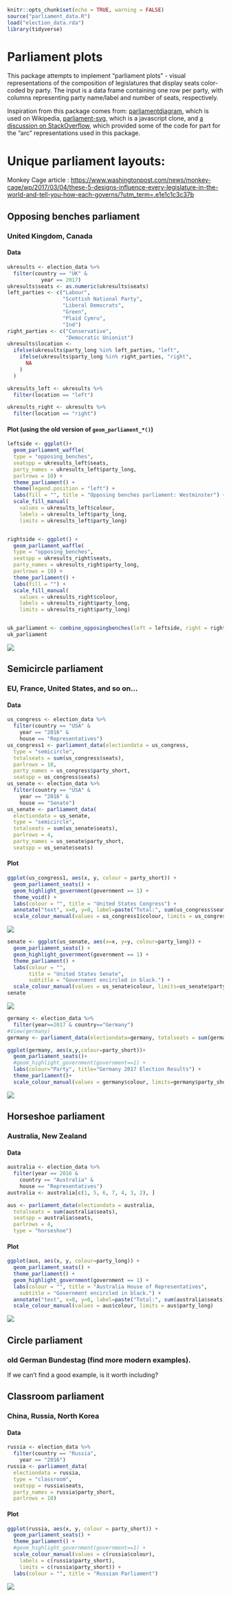 ``` r
knitr::opts_chunk$set(echo = TRUE, warning = FALSE)
source("parliament_data.R")
load("election_data.rda")
library(tidyverse)
```

Parliament plots
================

This package attempts to implement “parliament plots” - visual
representations of the composition of legislatures that display seats
color-coded by party. The input is a data frame containing one row per
party, with columns representing party name/label and number of seats,
respectively.

Inspiration from this package comes from:
[parliamentdiagram](https://github.com/slashme/parliamentdiagram), which
is used on Wikipedia,
[parliament-svg](https://github.com/juliuste/parliament-svg), which is a
javascript clone, and [a discussion on
StackOverflow](http://stackoverflow.com/questions/42729174/creating-a-half-donut-or-parliamentary-seating-chart),
which provided some of the code for part for the “arc” representations
used in this package.

Unique parliament layouts:
==========================

Monkey Cage article :
<https://www.washingtonpost.com/news/monkey-cage/wp/2017/03/04/these-5-designs-influence-every-legislature-in-the-world-and-tell-you-how-each-governs/?utm_term=.e1e1c1c3c37b>

Opposing benches parliament
---------------------------

### United Kingdom, Canada

#### Data

``` r
ukresults <- election_data %>%
  filter(country == "UK" &
           year == 2017)
ukresults$seats <- as.numeric(ukresults$seats)
left_parties <- c("Labour",
                  "Scottish National Party",
                  "Liberal Democrats",
                  "Green",
                  "Plaid Cymru",
                  "Ind")
right_parties <- c("Conservative",
                   "Democratic Unionist")
ukresults$location <-
  ifelse(ukresults$party_long %in% left_parties, "left",
    ifelse(ukresults$party_long %in% right_parties, "right",
      NA
    )
  )

ukresults_left <- ukresults %>%
  filter(location == "left")

ukresults_right <- ukresults %>%
  filter(location == "right")
```

#### Plot (using the old version of `geom_parliament_*()`)

``` r
leftside <- ggplot()+
  geom_parliament_waffle(
  type = "opposing_benches",
  seatspp = ukresults_left$seats,
  party_names = ukresults_left$party_long,
  parlrows = 10) +
  theme_parliament() +
  theme(legend.position = "left") +
  labs(fill = "", title = "Opposing benches parliament: Westminster") +
  scale_fill_manual(
    values = ukresults_left$colour,
    labels = ukresults_left$party_long,
    limits = ukresults_left$party_long)


rightside <- ggplot() +
  geom_parliament_waffle(
  type = "opposing_benches",
  seatspp = ukresults_right$seats,
  party_names = ukresults_right$party_long,
  parlrows = 10) + 
  theme_parliament() +
  labs(fill = "") +
  scale_fill_manual(
    values = ukresults_right$colour,
    labels = ukresults_right$party_long,
    limits = ukresults_right$party_long)


uk_parliament <- combine_opposingbenches(left = leftside, right = rightside)
uk_parliament
```

![](README_files/figure-markdown_github/unnamed-chunk-2-1.png)

Semicircle parliament
---------------------

### EU, France, United States, and so on…

#### Data

``` r
us_congress <- election_data %>%
  filter(country == "USA" &
    year == "2016" &
    house == "Representatives")
us_congress1 <- parliament_data(electiondata = us_congress,
  type = "semicircle",
  totalseats = sum(us_congress$seats),
  parlrows = 10,
  party_names = us_congress$party_short,
  seatspp = us_congress$seats)
us_senate <- election_data %>%
  filter(country == "USA" &
    year == "2016" &
    house == "Senate")
us_senate <- parliament_data(
  electiondata = us_senate,
  type = "semicircle",
  totalseats = sum(us_senate$seats),
  parlrows = 4,
  party_names = us_senate$party_short,
  seatspp = us_senate$seats)
```

#### Plot

``` r
ggplot(us_congress1, aes(x, y, colour = party_short)) +
  geom_parliament_seats() + 
  geom_highlight_government(government == 1) +
  theme_void() +
  labs(colour = "", title = "United States Congress") +
  annotate("text", x=0, y=0, label=paste("Total:", sum(us_congress$seats), "Reps"), fontface="bold", size=8) +
  scale_colour_manual(values = us_congress1$colour, limits = us_congress1$party_short)
```

![](README_files/figure-markdown_github/unnamed-chunk-4-1.png)

``` r
senate <- ggplot(us_senate, aes(x=x, y=y, colour=party_long)) +
  geom_parliament_seats() + 
  geom_highlight_government(government == 1) +
  theme_parliament() +
  labs(colour = "", 
       title = "United States Senate",
       subtitle = "Government encircled in black.") +
  scale_colour_manual(values = us_senate$colour, limits=us_senate$party_long)
senate 
```

![](README_files/figure-markdown_github/unnamed-chunk-5-1.png)

``` r
germany <- election_data %>%
  filter(year==2017 & country=="Germany")
#View(germany)
germany <- parliament_data(electiondata=germany, totalseats = sum(germany$seats), parlrows=10,seatspp=germany$seats, type='semicircle')

ggplot(germany, aes(x,y,colour=party_short))+
  geom_parliament_seats()+
  #geom_highlight_government(government==1) + 
  labs(colour="Party", title="Germany 2017 Election Results") + 
  theme_parliament()+
  scale_colour_manual(values = germany$colour, limits=germany$party_short)
```

![](README_files/figure-markdown_github/unnamed-chunk-6-1.png)

Horseshoe parliament
--------------------

### Australia, New Zealand

#### Data

``` r
australia <- election_data %>%
  filter(year == 2016 &
    country == "Australia" &
    house == "Representatives")
australia <- australia[c(1, 5, 6, 7, 4, 3, 2), ]

aus <- parliament_data(electiondata = australia,
  totalseats = sum(australia$seats),
  seatspp = australia$seats,
  parlrows = 4,
  type = "horseshoe")
```

#### Plot

``` r
ggplot(aus, aes(x, y, colour=party_long)) +
  geom_parliament_seats() + 
  theme_parliament() +
  geom_highlight_government(government == 1) + 
  labs(colour = "", title = "Australia House of Representatives",
    subtitle = "Government encircled in black.") +
  annotate("text", x=0, y=0, label=paste("Total:", sum(australia$seats), "MPs"), fontface="bold", size=12) +
  scale_colour_manual(values = aus$colour, limits = aus$party_long)
```

![](README_files/figure-markdown_github/unnamed-chunk-8-1.png)

Circle parliament
-----------------

### old German Bundestag (find more modern examples).

If we can’t find a good example, is it worth including?

Classroom parliament
--------------------

### China, Russia, North Korea

#### Data

``` r
russia <- election_data %>%
  filter(country == "Russia",
    year == "2016")
russia <- parliament_data(
  electiondata = russia,
  type = "classroom",
  seatspp = russia$seats,
  party_names = russia$party_short,
  parlrows = 10)
```

#### Plot

``` r
ggplot(russia, aes(x, y, colour = party_short)) +
  geom_parliament_seats() + 
  theme_parliament() +
  #geom_highlight_government(government==1) + 
  scale_colour_manual(values = c(russia$colour),
    labels = c(russia$party_short),
    limits = c(russia$party_short)) +
  labs(colour = "", title = "Russian Parliament") 
```

![](README_files/figure-markdown_github/unnamed-chunk-10-1.png)
